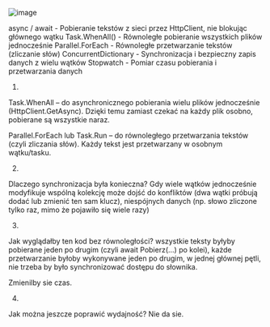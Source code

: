 ![image](https://github.com/user-attachments/assets/ce7b5794-0a3e-42c9-b68a-f18834b012ed)


async / await	- Pobieranie tekstów z sieci przez HttpClient, nie blokując głównego wątku
Task.WhenAll()	- Równoległe pobieranie wszystkich plików jednocześnie
Parallel.ForEach	- Równoległe przetwarzanie tekstów (zliczanie słów)
ConcurrentDictionary	- Synchronizacja i bezpieczny zapis danych z wielu wątków
Stopwatch -	Pomiar czasu pobierania i przetwarzania danych

1.
Task.WhenAll
– do asynchronicznego pobierania wielu plików jednocześnie (HttpClient.GetAsync).
Dzięki temu zamiast czekać na każdy plik osobno, pobierane są wszystkie naraz.

Parallel.ForEach lub Task.Run
– do równoległego przetwarzania tekstów (czyli zliczania słów).
Każdy tekst jest przetwarzany w osobnym wątku/tasku.

2.
Dlaczego synchronizacja była konieczna?
Gdy wiele wątków jednocześnie modyfikuje wspólną kolekcję może dojść do
konfliktów (dwa wątki próbują dodać lub zmienić ten sam klucz),
niespójnych danych (np. słowo zliczone tylko raz, mimo że pojawiło się wiele razy)

3.
Jak wyglądałby ten kod bez równoległości?
wszystkie teksty byłyby pobierane jeden po drugim (czyli await Pobierz(...) po kolei),
każde przetwarzanie byłoby wykonywane jeden po drugim, w jednej głównej pętli,
nie trzeba by było synchronizować dostępu do słownika.

Zmienilby sie czas.

4.
Jak można jeszcze poprawić wydajność?
Nie da sie.
